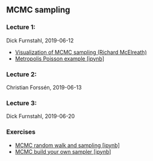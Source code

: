## MCMC sampling

### Lecture 1: 
Dick Furnstahl, 2019-06-12
* [Visualization of MCMC sampling (Richard McElreath)](http://elevanth.org/blog/2017/11/28/build-a-better-markov-chain/)
* [Metropolis Poisson example [ipynb]](https://github.com/NuclearTalent/Bayes2019/blob/master/topics/mcmc-sampling/Metropolis_Poisson_example.ipynb)


### Lecture 2: 
Christian Forss&eacute;n, 2019-06-13

### Lecture 3: 
Dick Furnstahl, 2019-06-20

### Exercises
* [MCMC random walk and sampling [ipynb]](https://github.com/NuclearTalent/Bayes2019/blob/master/topics/mcmc-sampling/MCMC-random-walk-and-sampling.ipynb)
* [MCMC build your own sampler [ipynb]](https://github.com/NuclearTalent/Bayes2019/blob/master/topics/mcmc-sampling/MCMC-build-your-own-sampler.ipynb)
